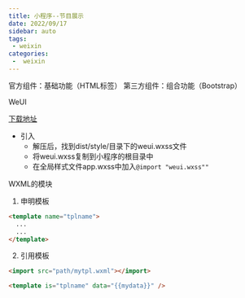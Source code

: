 ```yaml
---
title: 小程序--节目展示
date: 2022/09/17
sidebar: auto
tags:
 - weixin
categories:
 -  weixin
---
```


官方组件：基础功能（HTML标签）
第三方组件：组合功能（Bootstrap）

WeUI

[下载地址](https://github.com/Tencent/weui-wxss/)
+ 引入
  - 解压后，找到dist/style/目录下的weui.wxss文件
  - 将weui.wxss复制到小程序的根目录中
  - 在全局样式文件app.wxss中加入<code>@import "weui.wxss""</code>

WXML的模块

1. 申明模板

```html
<template name="tplname">
  ...
  ...
</template>
```

2. 引用模板

```html
<import src="path/mytpl.wxml"></import>

<template is="tplname" data="{{mydata}}" />
```

